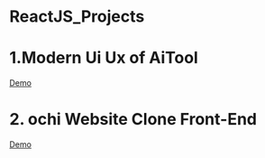 # ReactJS_Projects
# 1.Modern Ui Ux of AiTool
<a href="https://modern-ui-ux-of-aitool.vercel.app/">Demo</a>
# 2. ochi Website Clone Front-End 
<a href="https://ochi-clone-using-react.vercel.app/">Demo</a>
